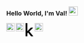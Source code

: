 ### Hello World, I'm Val!  <img src="https://github.com/TheDudeThatCode/TheDudeThatCode/blob/master/Assets/Earth.gif" width="24px">

<a target="_blank" href="https://www.linkedin.com/in/valeria-cristina/">
  <img align="left" alt="LinkdeIN" width="22px" src="https://cdn.jsdelivr.net/npm/simple-icons@v3/icons/linkedin.svg" />
</a>
<a target="_blank" href="https://www.instagram.com/vvalcristina/">
  <img align="left" alt="Instagram" width="22px" src="https://cdn.jsdelivr.net/npm/simple-icons@v3/icons/instagram.svg" />
</a>
<a target="_blank" href="https://www.kaggle.com/vvalsilva">
  <img align="left" alt="Kaggle" width="22px" src="data:image/svg+xml;base64,PHN2ZyB4bWxucz0iaHR0cDovL3d3dy53My5vcmcvMjAwMC9zdmciIHZpZXdCb3g9IjAgMCAzMjAgNTEyIj48cGF0aCBkPSJNMzA0LjIgNTAxLjVMMTU4LjQgMzIwLjMgMjk4LjIgMTg1YzIuNi0yLjcgMS43LTEwLjUtNS4zLTEwLjVoLTY5LjJjLTMuNSAwLTcgMS44LTEwLjUgNS4zTDgwLjkgMzEzLjVWNy41cTAtNy41LTcuNS03LjVIMjEuNVExNCAwIDE0IDcuNXY0OTdxMCA3LjUgNy41IDcuNWg1MS45cTcuNSAwIDcuNS03LjV2LTEwOWwzMC44LTI5LjMgMTEwLjUgMTQwLjZjMyAzLjUgNi41IDUuMyAxMC41IDUuM2g2Ni45cTUuMjUgMCA2LTN6Ii8+PC9zdmc+" />
</a>
<a target="_blank" href="mailto:silvvavaleria@gmail.com">
  <img align="left" alt="Gmail" width="22px" src="https://cdn.jsdelivr.net/npm/simple-icons@v3/icons/gmail.svg" />
</a>
</br>
<!--
**vvalcristina/vvalcristina** is a ✨ _special_ ✨ repository because its `README.md` (this file) appears on your GitHub profile.

Here are some ideas to get you started:

- 🔭 I’m currently working on ...
- 🌱 I’m currently learning ...
- 👯 I’m looking to collaborate on ...
- 🤔 I’m looking for help with ...
- 💬 Ask me about ...
- 📫 How to reach me: ...
- 😄 Pronouns: ...
- ⚡ Fun fact: ...
-->
